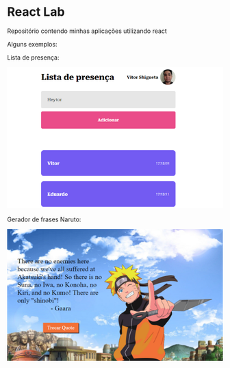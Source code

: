 # React Lab
Repositório contendo minhas aplicações utilizando react

Alguns exemplos:

Lista de presença:

![Exemplo](./assets/lista-preenchida.PNG)

Gerador de frases Naruto:

![Exemplo](./assets/naruto.PNG)